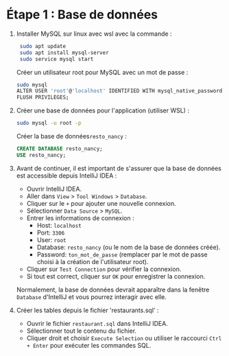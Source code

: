 # Étape 1 : Base de données

1. Installer MySQL sur linux avec wsl avec la commande :
   ```bash
    sudo apt update
    sudo apt install mysql-server
    sudo service mysql start
   ```

   Créer un utilisateur root pour MySQL avec un mot de passe :
    ```bash
    sudo mysql
    ALTER USER 'root'@'localhost' IDENTIFIED WITH mysql_native_password BY 'ton_mot_de_passe';
    FLUSH PRIVILEGES;
    ```

2. Créer une base de données pour l'application (utiliser WSL) :
    ```bash
    sudo mysql -u root -p
    ```
   Créer la base de données`resto_nancy` :
   ```sql
   CREATE DATABASE resto_nancy;
   USE resto_nancy;
    ```

3. Avant de continuer, il est important de s'assurer que la base de données est accessible depuis IntelliJ IDEA :
    - Ouvrir IntelliJ IDEA.
    - Aller dans `View` > `Tool Windows` > `Database`.
    - Cliquer sur le `+` pour ajouter une nouvelle connexion.
    - Sélectionner `Data Source` > `MySQL`.
    - Entrer les informations de connexion :
        - Host: `localhost`
        - Port: `3306`
        - User: `root`
        - Database: `resto_nancy` (ou le nom de la base de données créée).
        - Password: `ton_mot_de_passe` (remplacer par le mot de passe choisi à la création de l'utilisateur root).
    - Cliquer sur `Test Connection` pour vérifier la connexion.
    - Si tout est correct, cliquer sur `OK` pour enregistrer la connexion.

   Normalement, la base de données devrait apparaître dans la fenêtre `Database` d'IntelliJ et vous pourrez interagir
   avec elle.

4. Créer les tables depuis le fichier 'restaurants.sql' :
   - Ouvrir le fichier `restaurant.sql` dans IntelliJ IDEA.
   - Sélectionner tout le contenu du fichier.
   - Cliquer droit et choisir `Execute Selection` ou utiliser le raccourci `Ctrl + Enter` pour exécuter les commandes SQL.
   